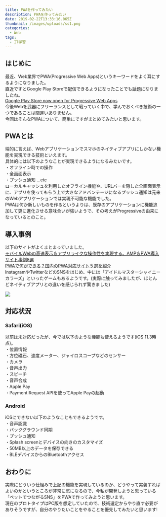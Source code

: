 ```yaml
---
title: PWAを作ってみたい
description: PWAを作ってみたい
date: 2019-02-22T13:33:16.065Z
thumbnail: /images/uploads/ss1.png
categories:
  - Web
tags:
  - IT学習
---
```

## はじめに

最近、Web業界でPWA(Progressive Web Apps)というキーワードをよく耳にするようになりました。<br>
直近ですとGoogle Play Storeで配信できるようになったことでも話題になりましたね。<br>
<a href="https://medium.com/@firt/google-play-store-now-open-for-progressive-web-apps-ec6f3c6ff3cc">Google Play Store now open for Progressive Web Apps</a><br>
今後Webを武器にフリーランスとして戦っていく中で、学んでおくべき技術の一つであることは間違いありません。<br>
今回はそんなPWAについて、簡単にですがまとめてみたいと思います。<br>

## PWAとは
端的に言えば、Webアプリケーションでスマホのネイティブアプリにしかない機能を実現できる技術といえます。<br>
具体的には以下のようなことが実現できるようになるみたいです。<br>
・オフライン時での操作<br>
・全画面表示<br>
・プッシュ通知 ...etc<br>
ローカルキャッシュを利用したオフライン機能や、URLバーを隠した全画面表示に、アプリを使ってもらう上で大きなアドバンテージになるプッシュ通知は元来のWebアプリケーションでは実現不可能な機能でした。<br>
PWAは何か新しいものを作るというよりは、既存のアプリケーションに機能追加して更に進化させる意味合いが強いようで、その考えがProgressiveの由来になっているとのこと。<br>

## 導入事例
以下のサイトがよくまとまっていました。<br>
<a href="https://www.i3design.jp/in-pocket/5997">モバイルWebの高速表示＆アプリライクな操作性を実現する、AMP＆PWA導入サイト事例8選</a><br>
<a href="https://press.monaca.io/atsushi/3040">PWAで何ができる？国内のPWA対応サイト５選を紹介
</a><br>
InstagramやTwitterなどのSNSをはじめ、中には「アイドルマスターシャイニーカラーズ」といったゲームもあるようです。(実際に触ってみましたが、ほとんどネイティブアプリとの違いを感じられず驚きました)<br>
<img src="blob:https://elated-blackwell-51e103.netlify.com/8eadf760-c7f9-469f-a6e5-e07ceecb2efb" />
<br>

## 対応状況

### Safari(iOS)
以前は未対応だったが、今では以下のような機能も使えるようです(iOS 11.3時点)。<br>
・位置情報<br>
・方位磁石、速度メーター、ジャイロスコープなどのセンサー<br>
・カメラ<br>
・音声出力<br>
・スピーチ<br>
・音声合成<br>
・Apple Pay<br>
・Payment Request APIを使ってApple Payの起動<br>
### Android
iOSにできない以下のようなこともできるようです。<br>
・音声認識<br>
・バックグラウンド同期<br>
・プッシュ通知<br>
・Splash screenとデバイスの向きのカスタマイズ<br>
・50MB以上のデータを保存できる<br>
・BLEデバイスからのBluetoothアクセス<br>

## おわりに

実際にどういう仕組みで上記の機能を実現しているのか、どうやって実装すればよいのかというところが非常に気になるので、今私が開発しようと思っている「ペットでつながるSNS」をPWAで作ってみようと思います。<br>
現在のプロトタイプはPC版を想定していたので、技術選定からやり直す必要がありそうですが、自分のやりたいことをやることを優先してみたいと思います!<br>
